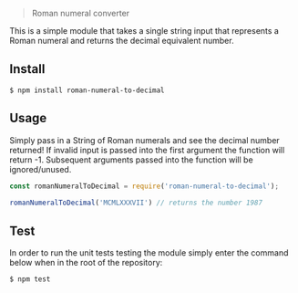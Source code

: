 > Roman numeral converter

This is a simple module that takes a single string input that represents a Roman numeral and returns the decimal equivalent number.

## Install

```console
$ npm install roman-numeral-to-decimal
```

## Usage

Simply pass in a String of Roman numerals and see the decimal number returned! If invalid input is passed into the first argument the function will return -1. Subsequent arguments passed into the function will be ignored/unused.

```javascript
const romanNumeralToDecimal = require('roman-numeral-to-decimal');

romanNumeralToDecimal('MCMLXXXVII') // returns the number 1987
```

## Test

In order to run the unit tests testing the module simply enter the command below when in the root of the repository:

```console
$ npm test
```



